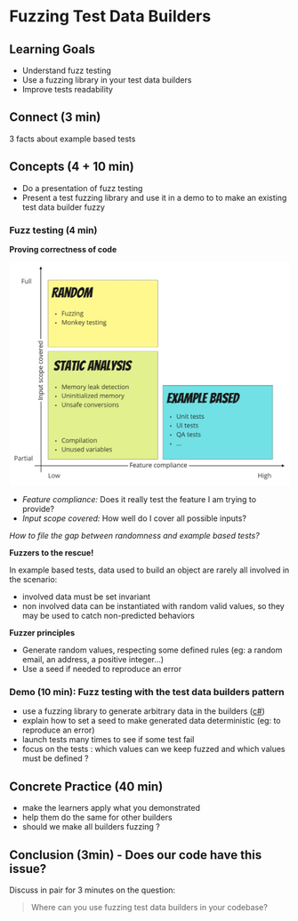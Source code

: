 # Fuzzing Test Data Builders

## Learning Goals

- Understand fuzz testing
- Use a fuzzing library in your test data builders
- Improve tests readability

## Connect (3 min)

3 facts about example based tests

## Concepts (4 + 10 min)

- Do a presentation of fuzz testing
- Present a test fuzzing library and use it in a demo to to make an existing test data builder fuzzy

### Fuzz testing (4 min)

**Proving correctness of code**

![Proving correctness of code](./img/prove-code-correctness.jpg)

- *Feature compliance:* Does it really test the feature I am trying to provide?
- *Input scope covered:* How well do I cover all possible inputs?

*How to file the gap between randomness and example based tests?*

**Fuzzers to the rescue!**

In example based tests, data used to build an object are rarely all involved in the scenario:

- involved data must be set invariant
- non involved data can be instantiated with random valid values, so they may be used to catch non-predicted behaviors

**Fuzzer principles**

- Generate random values, respecting some defined rules
  (eg: a random email, an address, a positive integer...)
- Use a seed if needed to reproduce an error

### Demo (10 min): Fuzz testing with the test data builders pattern

- use a fuzzing library to generate arbitrary data in the builders ([c#](./book-invoicing/csharp/README.md))
- explain how to set a seed to make generated data deterministic (eg: to reproduce an error)
- launch tests many times to see if some test fail
- focus on the tests : which values can we keep fuzzed and which values must be defined ?

## Concrete Practice (40 min)

- make the learners apply what you demonstrated
- help them do the same for other builders
- should we make all builders fuzzing ?

## Conclusion (3min) - Does our code have this issue?

Discuss in pair for 3 minutes on the question:

> Where can you use fuzzing test data builders in your codebase?


